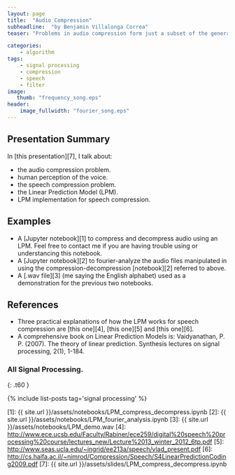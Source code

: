```yaml
---
layout: page
title:  "Audio Compression"
subheadline:  "by Benjamin Villalonga Correa"
teaser: "Problems in audio compression form just a subset of the general problem of signal compression, and general techniques can well be applied to solve them. However, it is possible to benefit greatly from being aware of the very particular way in which the human brain perceives and interprets sound, being able to optimize compression techniques to keep only information that is relevant to human perception. In this presentation, I focus on speech compression, and more particularly on an implementation using a Linear Predicting Model (LPM). The LPM provides a very efficient way of reconstructing a signal from a very small set of compressed data (up to 95% of data can be neglected), generating a sythesized speech that keeps the original phonemes and the quality of the voice of the speaker, who can be recognized easily. This technique has been used in telephony applications."

categories:
    - algorithm
tags:
    - signal processing
    - compression
    - speech
    - filter
image:
   thumb: "frequency_song.eps"
header:
    image_fullwidth: "fourier_song.eps"
---
```

<!-- Page Content Starts Here -->

## Presentation Summary
In [this presentation][7], I talk about:

  * the audio compression problem.
  * human perception of the voice.
  * the speech compression problem.
  * the Linear Prediction Model (LPM).
  * LPM implementation for speech compression.


## Examples
  * A [Jupyter notebook][1] to compress and decompress audio using an LPM. Feel free to contact me if you are having trouble using or understancing this notebook.
  * A [Jupyter notebook][2] to fourier-analyze the audio files manipulated in using the compression-decompression [notebook][2] referred to above.
  * A [.wav file][3] (me saying the English alphabet) used as a demonstration for the previous two notebooks.

## References
  * Three practical explanations of how the LPM works for speech compression are [this one][4], [this one][5] and [this one][6].
  * A comprehensive book on Linear Prediction Models is: Vaidyanathan, P. P. (2007). The theory of linear prediction. Synthesis lectures on signal processing, 2(1), 1-184.

### All Signal Processing.
{: .t60 }

{% include list-posts tag='signal processing' %}

[1]: {{ site.url }}/assets/notebooks/LPM_compress_decompress.ipynb
[2]: {{ site.url }}/assets/notebooks/LPM_fourier_analysis.ipynb
[3]: {{ site.url }}/assets/notebooks/LPM_demo.wav
[4]: http://www.ece.ucsb.edu/Faculty/Rabiner/ece259/digital%20speech%20processing%20course/lectures_new/Lecture%2013_winter_2012_6tp.pdf
[5]: http://www.seas.ucla.edu/~ingrid/ee213a/speech/vlad_present.pdf
[6]: http://cs.haifa.ac.il/~nimrod/Compression/Speech/S4LinearPredictionCoding2009.pdf
[7]: {{ site.url }}/assets/slides/LPM_compress_decompress.ipynb

